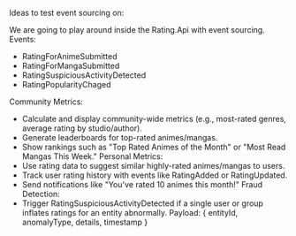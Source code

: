 Ideas to test event sourcing on:

We are going to play around inside the Rating.Api with event sourcing.
Events:
- RatingForAnimeSubmitted
- RatingForMangaSubmitted
- RatingSuspiciousActivityDetected
- RatingPopularityChaged

Community Metrics:
- Calculate and display community-wide metrics (e.g., most-rated genres, average rating by studio/author).
- Generate leaderboards for top-rated animes/mangas. 
- Show rankings such as "Top Rated Animes of the Month" or "Most Read Mangas This Week."
Personal Metrics:
- Use rating data to suggest similar highly-rated animes/mangas to users.
- Track user rating history with events like RatingAdded or RatingUpdated.
- Send notifications like "You've rated 10 animes this month!"
Fraud Detection:
- Trigger RatingSuspiciousActivityDetected if a single user or group inflates ratings for an entity abnormally.
Payload: { entityId, anomalyType, details, timestamp }